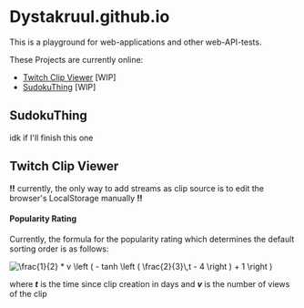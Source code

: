 # Dystakruul.github.io

This is a playground for web-applications and other web-API-tests.

These Projects are currently online:

- [Twitch Clip Viewer](https://dystakruul.github.io/DystasClipViewer/) [WIP]
- [SudokuThing](https://dystakruul.github.io/sudokuthing/) [WIP]

## SudokuThing
idk if I'll finish this one

## Twitch Clip Viewer

**!!** currently, the only way to add streams as clip source is to edit the browser's LocalStorage manually **!!**

#### Popularity Rating

Currently, the formula for the popularity rating which determines the default sorting order is as follows:

<img src="https://latex.codecogs.com/gif.latex?\frac{1}{2}&space;*&space;v&space;\left&space;(&space;-&space;tanh&space;\left&space;(&space;\frac{2}{3}\,t&space;-&space;4&space;\right&space;)&space;&plus;&space;1&space;\right&space;)" title="\frac{1}{2} * v \left ( - tanh \left ( \frac{2}{3}\,t - 4 \right ) + 1 \right )" />

where ***t*** is the time since clip creation in days and ***v*** is the number of views of the clip
